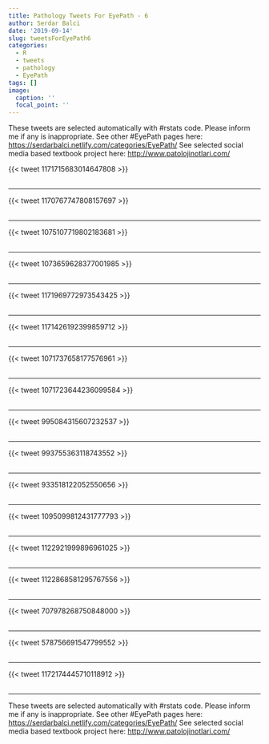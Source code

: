 ```yaml
---
title: Pathology Tweets For EyePath - 6
author: Serdar Balci
date: '2019-09-14'
slug: tweetsForEyePath6
categories:
  - R
  - tweets
  - pathology
  - EyePath
tags: []
image:
  caption: ''
  focal_point: ''
---
```



These tweets are selected automatically with #rstats code. Please inform me if any is inappropriate.
See other #EyePath pages here: https://serdarbalci.netlify.com/categories/EyePath/ 
See selected social media based textbook project here: http://www.patolojinotlari.com/

{{< tweet 1171715683014647808 >}}
<br>
<br>
<hr>
{{< tweet 1170767747808157697 >}}
<br>
<br>
<hr>
{{< tweet 1075107719802183681 >}}
<br>
<br>
<hr>
{{< tweet 1073659628377001985 >}}
<br>
<br>
<hr>
{{< tweet 1171969772973543425 >}}
<br>
<br>
<hr>
{{< tweet 1171426192399859712 >}}
<br>
<br>
<hr>
{{< tweet 1071737658177576961 >}}
<br>
<br>
<hr>
{{< tweet 1071723644236099584 >}}
<br>
<br>
<hr>
{{< tweet 995084315607232537 >}}
<br>
<br>
<hr>
{{< tweet 993755363118743552 >}}
<br>
<br>
<hr>
{{< tweet 933518122052550656 >}}
<br>
<br>
<hr>
{{< tweet 1095099812431777793 >}}
<br>
<br>
<hr>
{{< tweet 1122921999896961025 >}}
<br>
<br>
<hr>
{{< tweet 1122868581295767556 >}}
<br>
<br>
<hr>
{{< tweet 707978268750848000 >}}
<br>
<br>
<hr>
{{< tweet 578756691547799552 >}}
<br>
<br>
<hr>
{{< tweet 1172174445710118912 >}}
<br>
<br>
<hr>


These tweets are selected automatically with #rstats code. Please inform me if any is inappropriate.
See other #EyePath pages here: https://serdarbalci.netlify.com/categories/EyePath/ 
See selected social media based textbook project here: http://www.patolojinotlari.com/
